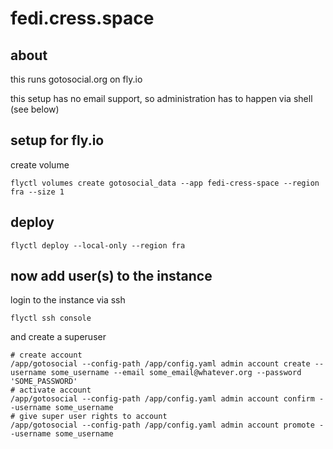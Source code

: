 # fedi.cress.space

## about

this runs gotosocial.org on fly.io

this setup has no email support, so administration has to happen via shell (see below)


## setup for fly.io

create volume
```
flyctl volumes create gotosocial_data --app fedi-cress-space --region fra --size 1
```


## deploy

```
flyctl deploy --local-only --region fra
```


## now add user(s) to the instance

login to the instance via ssh
```
flyctl ssh console
```

and create a superuser
```
# create account
/app/gotosocial --config-path /app/config.yaml admin account create --username some_username --email some_email@whatever.org --password 'SOME_PASSWORD'
# activate account
/app/gotosocial --config-path /app/config.yaml admin account confirm --username some_username
# give super user rights to account
/app/gotosocial --config-path /app/config.yaml admin account promote --username some_username
```

